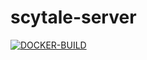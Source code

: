 # scytale-server
[![DOCKER-BUILD](https://github.com/maulik9898/scytale-server/actions/workflows/docker-build.yml/badge.svg?branch=main)](https://github.com/maulik9898/scytale-server/actions/workflows/docker-build.yml)

